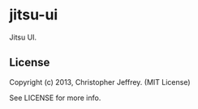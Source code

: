 # jitsu-ui

Jitsu UI.

## License

Copyright (c) 2013, Christopher Jeffrey. (MIT License)

See LICENSE for more info.
